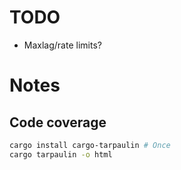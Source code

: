 # TODO
- Maxlag/rate limits?

# Notes
## Code coverage
```bash
cargo install cargo-tarpaulin # Once
cargo tarpaulin -o html
```